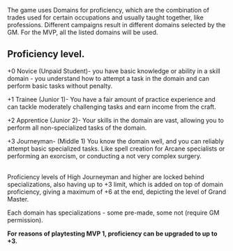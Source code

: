 The game uses Domains for proficiency, which are the combination of trades used for certain occupations and usually taught together, like professions. Different campaigns result in different domains selected by the GM. For the MVP, all the listed domains will be used.

## Proficiency level.

+0 Novice (Unpaid Student)- you have basic knowledge or ability in a skill domain - you understand how to attempt a task in the domain and can perform basic tasks without penalty.

+1 Trainee (Junior 1)- You have a fair amount of practice experience and can tackle moderately challenging tasks and earn income from the craft.

+2 Apprentice (Junior 2)- Your skills in the domain are vast, allowing you to perform all non-specialized tasks of the domain.

+3 Journeyman- (Middle 1) You know the domain well, and you can reliably attempt basic specialized tasks. Like spell creation for Arcane specialists or performing an exorcism, or conducting a not very complex surgery.  
 

Proficiency levels of High Journeyman and higher are locked behind specializations, also having up to +3 limit, which is added on top of domain proficiency, giving a maximum of +6 at the end, depicting the level of Grand Master.

Each domain has specializations - some pre-made, some not (require GM permission).

**For reasons of playtesting MVP 1, proficiency can be upgraded to up to +3.**